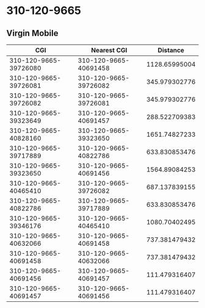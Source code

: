 # 310-120-9665
## Virgin Mobile


| CGI | Nearest CGI | Distance |
|-----|-------------|----------|
| 310-120-9665-39726080 | 310-120-9665-40691458 | 1128.65995004 |
| 310-120-9665-39726081 | 310-120-9665-39726082 | 345.979302776 |
| 310-120-9665-39726082 | 310-120-9665-39726081 | 345.979302776 |
| 310-120-9665-39323649 | 310-120-9665-40691457 | 288.522709383 |
| 310-120-9665-40828160 | 310-120-9665-39323650 | 1651.74827233 |
| 310-120-9665-39717889 | 310-120-9665-40822786 | 633.830853476 |
| 310-120-9665-39323650 | 310-120-9665-40691456 | 1564.89084253 |
| 310-120-9665-40465410 | 310-120-9665-39726082 | 687.137839155 |
| 310-120-9665-40822786 | 310-120-9665-39717889 | 633.830853476 |
| 310-120-9665-39346176 | 310-120-9665-40465410 | 1080.70402495 |
| 310-120-9665-40632066 | 310-120-9665-40691458 | 737.381479432 |
| 310-120-9665-40691458 | 310-120-9665-40632066 | 737.381479432 |
| 310-120-9665-40691456 | 310-120-9665-40691457 | 111.479316407 |
| 310-120-9665-40691457 | 310-120-9665-40691456 | 111.479316407 |
